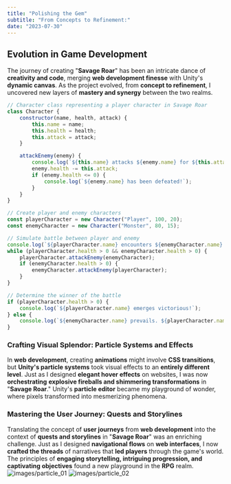 ```yaml
---
title: "Polishing the Gem"
subtitle: "From Concepts to Refinement:"
date: "2023-07-30"
---
```


## Evolution in Game Development
The journey of creating "**Savage Roar**" has been an intricate dance of __creativity and code__, merging **web development finesse** with Unity's **dynamic canvas**. As the project evolved, from __concept to refinement__, I uncovered new layers of __mastery and synergy__ between the two realms.

```js
// Character class representing a player character in Savage Roar
class Character {
    constructor(name, health, attack) {
        this.name = name;
        this.health = health;
        this.attack = attack;
    }

    attackEnemy(enemy) {
        console.log(`${this.name} attacks ${enemy.name} for ${this.attack} damage.`);
        enemy.health -= this.attack;
        if (enemy.health <= 0) {
            console.log(`${enemy.name} has been defeated!`);
        }
    }
}

// Create player and enemy characters
const playerCharacter = new Character("Player", 100, 20);
const enemyCharacter = new Character("Monster", 80, 15);

// Simulate battle between player and enemy
console.log(`${playerCharacter.name} encounters ${enemyCharacter.name}!`);
while (playerCharacter.health > 0 && enemyCharacter.health > 0) {
    playerCharacter.attackEnemy(enemyCharacter);
    if (enemyCharacter.health > 0) {
        enemyCharacter.attackEnemy(playerCharacter);
    }
}

// Determine the winner of the battle
if (playerCharacter.health > 0) {
    console.log(`${playerCharacter.name} emerges victorious!`);
} else {
    console.log(`${enemyCharacter.name} prevails. ${playerCharacter.name} has been defeated.`);
}
```

### Crafting Visual Splendor: Particle Systems and Effects

In **web development**, creating **animations** might involve **CSS transitions**, but **Unity's particle systems** took visual effects to an __entirely different level__. Just as I designed **elegant hover effects** on websites, I was now **orchestrating** __explosive fireballs and shimmering transformations__ in "**Savage Roar**." Unity's **particle editor** became my playground of wonder, where pixels transformed into mesmerizing phenomena.

### Mastering the User Journey: Quests and Storylines

Translating the concept of **user journeys** from **web development** into the context of **quests and storylines** in "**Savage Roar**" was an enriching challenge. Just as I designed **navigational flows** on **web interfaces**, I now __crafted the threads__ of narratives that **led players** through the game's world. The principles of __engaging storytelling, intriguing progression, and captivating objectives__ found a new playground in the **RPG** realm.
![images/particle_01](/images/particle_01.png)
![images/particle_02](/images/particle_02.png)